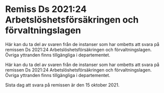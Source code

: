 # Remiss Ds 2021:24 Arbetslöshetsförsäkringen och förvaltningslagen

Här kan du ta del av svaren från de instanser som har ombetts att svara på remissen Ds 2021:24 Arbetslöshetsförsäkringen och förvaltningslagen. Övriga yttranden finns tillgängliga i departementet.

Här kan du ta del av svaren från de instanser som har ombetts att svara på remissen Ds 2021:24 Arbetslöshetsförsäkringen och förvaltningslagen. Övriga yttranden finns tillgängliga i departementet.

Sista dag att svara på remissen är den 15 oktober 2021.
